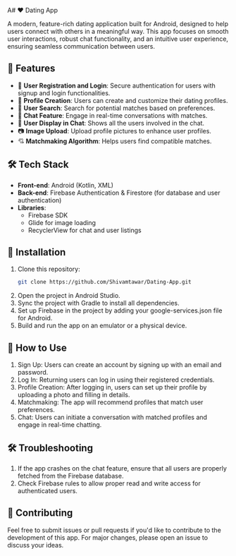 A# ❤️ Dating App

A modern, feature-rich dating application built for Android, designed to help users connect with others in a meaningful way. This app focuses on smooth user interactions, robust chat functionality, and an intuitive user experience, ensuring seamless communication between users.

## 🚀 Features

- 🔐 **User Registration and Login**: Secure authentication for users with signup and login functionalities.
- 👤 **Profile Creation**: Users can create and customize their dating profiles.
- 🔎 **User Search**: Search for potential matches based on preferences.
- 💬 **Chat Feature**: Engage in real-time conversations with matches.
- 👥 **User Display in Chat**: Shows all the users involved in the chat.
- 📷 **Image Upload**: Upload profile pictures to enhance user profiles.
- 💘 **Matchmaking Algorithm**: Helps users find compatible matches.

## 🛠️ Tech Stack

- **Front-end**: Android (Kotlin, XML)
- **Back-end**: Firebase Authentication & Firestore (for database and user authentication)
- **Libraries**:
  - Firebase SDK
  - Glide for image loading
  - RecyclerView for chat and user listings

## 🔧 Installation

1. Clone this repository:
   ```bash
   git clone https://github.com/Shivamtawar/Dating-App.git
   
2. Open the project in Android Studio.
3. Sync the project with Gradle to install all dependencies.
4. Set up Firebase in the project by adding your google-services.json file for Android.
5. Build and run the app on an emulator or a physical device.

## 📝 How to Use
1. Sign Up: Users can create an account by signing up with an email and password.
2. Log In: Returning users can log in using their registered credentials.
3. Profile Creation: After logging in, users can set up their profile by uploading a photo and filling in details.
4. Matchmaking: The app will recommend profiles that match user preferences.
5. Chat: Users can initiate a conversation with matched profiles and engage in real-time chatting.

  ## 🛠️ Troubleshooting
1. If the app crashes on the chat feature, ensure that all users are properly fetched from the Firebase database.
2. Check Firebase rules to allow proper read and write access for authenticated users.

## 🤝 Contributing
Feel free to submit issues or pull requests if you'd like to contribute to the development of this app. For major changes, please open an issue to discuss your ideas.
